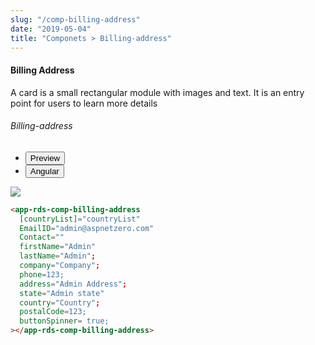 ```yaml
---
slug: "/comp-billing-address"
date: "2019-05-04"
title: "Componets > Billing-address"
---
```

<!-- CSS only -->
<link href="https://cdn.jsdelivr.net/npm/bootstrap@5.1.3/dist/css/bootstrap.min.css" rel="stylesheet" integrity="sha384-1BmE4kWBq78iYhFldvKuhfTAU6auU8tT94WrHftjDbrCEXSU1oBoqyl2QvZ6jIW3" crossorigin="anonymous">
<link rel="stylesheet" href="../assets/css/style-elements.css">

#### Billing Address

<p class="">A card is a small rectangular module with images and text. It is an entry point for users to learn more details</p>
<section class="py-4">
    <h6>Billing-address</h6>
    <div class="py-3">
      <div class="cust-tabs">
        <ul class="nav nav-tabs" id="myTab" role="tablist">
          <li class="nav-item" role="presentation">
            <button class="nav-link active" id="PreviewBasic-tab" data-bs-toggle="tab" data-bs-target="#PreviewBasic" type="button" role="tab" aria-controls="PreviewBasic" aria-selected="true">Preview </button>
          </li>
          <li class="nav-item" role="presentation">
            <button class="nav-link" id="AngularBasic-tab" data-bs-toggle="tab" data-bs-target="#AngularBasic" type="button" role="tab" aria-controls="AngularBasic" aria-selected="false"><i class="bi bi-code-slash" style="font-size:1.0rem"></i>Angular</button>
          </li>
        </ul>
      </div>
      <div class="tab-content card border" id="myTabContent">
        <div class="tab-pane fade show active" id="PreviewBasic" role="tabpanel" aria-labelledby="PreviewBasic-tab">
         <div class="contents  p-5">
              <div class="row">       
                 <div class="col-md-12">
                    <img src="/images/billing-address.png" class="img-fluid">
                 </div>                    
           </div>
                       
  </div>
        </div>
        <div class="tab-pane fade show" id="AngularBasic" role="tabpanel" aria-labelledby="AngularBasic-tab">
          <div class="contents bg-code">
<div class="row m-0">

```html
<app-rds-comp-billing-address
  [countryList]="countryList"
  EmailID="admin@aspnetzero.com"
  Contact="" 
  firstName="Admin"
  lastName="Admin";
  company="Company";
  phone=123;
  address="Admin Address";
  state="Admin state"
  country="Country";
  postalCode=123;
  buttonSpinner= true;
></app-rds-comp-billing-address>   
```
</div>
</div>
  </div>
        </div>
      </div>
    </div>
  </section>
   